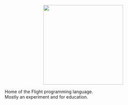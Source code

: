 <p align="center">
  <img width="256" height="256" src="https://raw.githubusercontent.com/TomDobbelaere/Flight/master/misc/logo.png">
</p>

Home of the Flight programming language.  
Mostly an experiment and for education. 
